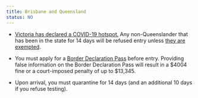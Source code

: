 ```yaml
---
title: Brisbane and Queensland
status: NO
---
```


- [Victoria has declared a COVID-19 hotspot.][hotspot] Any non-Queenslander that
  has been in the state for 14 days will be refused entry unless [they are
  exempted][exempted].

- You must apply for a [Border Declaration Pass][pass] before entry. Providing
  false information on the Border Declaration Pass will result in a
  $4004 fine or a court-imposed penalty of up to $13,345.

- Upon arrival, you must quarantine for 14 days (and an additional 10 days if
  you refuse testing).

[pass]: https://www.qld.gov.au/border-pass
[exempted]:
  https://www.health.qld.gov.au/system-governance/legislation/cho-public-health-directions-under-expanded-public-health-act-powers/border-restrictions
[hotspot]:
  https://www.qld.gov.au/health/conditions/health-alerts/coronavirus-covid-19/current-status/hotspots-covid-19

